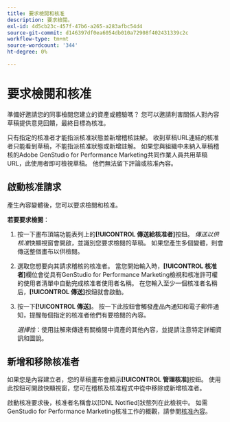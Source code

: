 ```yaml
---
title: 要求檢閱和核准
description: 要求檢閱。
exl-id: 4d5cb23c-457f-47b6-a265-a283afbc54d4
source-git-commit: d146397df0ea6054db010a72908f402431339c2c
workflow-type: tm+mt
source-wordcount: '344'
ht-degree: 0%

---
```


# 要求檢閱和核准

準備好邀請您的同事檢閱您建立的資產或體驗嗎？ 您可以邀請利害關係人對內容草稿提供意見回饋，最終目標為核准。

只有指定的核准者才能指派核准狀態並新增稽核註解。 收到草稿URL連結的核准者只能看到草稿，不能指派核准狀態或新增註解。 如果您與組織中未納入草稿稽核的Adobe GenStudio for Performance Marketing共同作業人員共用草稿URL，此使用者即可檢視草稿。 他們無法留下評論或核准內容。

## 啟動核准請求

產生內容變體後，您可以要求檢閱和核准。

**若要要求檢閱**：

1. 按一下畫布頂端功能表列上的&#x200B;**[!UICONTROL 傳送給核准者]**&#x200B;按鈕。 _傳送以供核准_&#x200B;快顯視窗會開啟，並識別您要求檢閱的草稿。 如果您產生多個變體，則會傳送整個畫布以供檢閱。

1. 選取您想要向其請求稽核的核准者。 當您開始輸入時，**[!UICONTROL 核准者]**&#x200B;欄位會從具有GenStudio for Performance Marketing檢視和核准許可權的使用者清單中自動完成核准者使用者名稱。 在您輸入至少一個核准者名稱后，**[!UICONTROL 傳送]**&#x200B;按鈕就會啟動。

1. 按一下&#x200B;**[!UICONTROL 傳送]**。 按一下此按鈕會觸發產品內通知和電子郵件通知，提醒每個指定的核准者他們有要檢閱的內容。

   _選擇性_：使用註解來傳達有關檢閱中資產的其他內容，並提請注意特定詳細資訊和圖說。

## 新增和移除核准者

如果您是內容建立者，您的草稿畫布會顯示&#x200B;**[!UICONTROL 管理核准]**&#x200B;按鈕。 使用此按鈕可開啟快顯視窗，您可在稽核及核准程式中從中移除或新增核准者。

啟動核准要求後，核准者名稱會以[!DNL Notified]狀態列在此檢視中。 如需GenStudio for Performance Marketing核准工作的概觀，請參閱[核准內容](./approve-content.md)。
